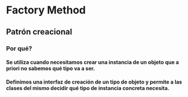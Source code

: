 # Factory Method
## Patrón creacional
### Por qué? 
#### Se utiliza cuando necesitamos crear una instancia de un objeto que a priori no sabemos qué tipo va a ser. 
#### Definimos una interfaz de creación de un tipo de objeto y permite a las clases del mismo decidir qué tipo de instancia concreta necesita.